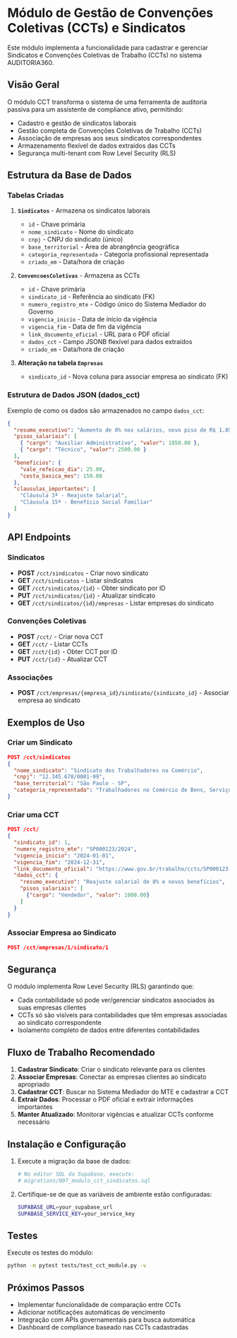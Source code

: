 # Módulo de Gestão de Convenções Coletivas (CCTs) e Sindicatos

Este módulo implementa a funcionalidade para cadastrar e gerenciar Sindicatos e Convenções Coletivas de Trabalho (CCTs) no sistema AUDITORIA360.

## Visão Geral

O módulo CCT transforma o sistema de uma ferramenta de auditoria passiva para um assistente de compliance ativo, permitindo:

- Cadastro e gestão de sindicatos laborais
- Gestão completa de Convenções Coletivas de Trabalho (CCTs)
- Associação de empresas aos seus sindicatos correspondentes
- Armazenamento flexível de dados extraídos das CCTs
- Segurança multi-tenant com Row Level Security (RLS)

## Estrutura da Base de Dados

### Tabelas Criadas

1. **`Sindicatos`** - Armazena os sindicatos laborais
   - `id` - Chave primária
   - `nome_sindicato` - Nome do sindicato
   - `cnpj` - CNPJ do sindicato (único)
   - `base_territorial` - Área de abrangência geográfica
   - `categoria_representada` - Categoria profissional representada
   - `criado_em` - Data/hora de criação

2. **`ConvencoesColetivas`** - Armazena as CCTs
   - `id` - Chave primária
   - `sindicato_id` - Referência ao sindicato (FK)
   - `numero_registro_mte` - Código único do Sistema Mediador do Governo
   - `vigencia_inicio` - Data de início da vigência
   - `vigencia_fim` - Data de fim da vigência
   - `link_documento_oficial` - URL para o PDF oficial
   - `dados_cct` - Campo JSONB flexível para dados extraídos
   - `criado_em` - Data/hora de criação

3. **Alteração na tabela `Empresas`**
   - `sindicato_id` - Nova coluna para associar empresa ao sindicato (FK)

### Estrutura de Dados JSON (dados_cct)

Exemplo de como os dados são armazenados no campo `dados_cct`:

```json
{
  "resumo_executivo": "Aumento de 8% nos salários, novo piso de R$ 1.850,00 e vale-refeição de R$ 25,00/dia.",
  "pisos_salariais": [
    { "cargo": "Auxiliar Administrativo", "valor": 1850.00 },
    { "cargo": "Técnico", "valor": 2500.00 }
  ],
  "beneficios": {
    "vale_refeicao_dia": 25.00,
    "cesta_basica_mes": 150.00
  },
  "clausulas_importantes": [
    "Cláusula 3ª - Reajuste Salarial",
    "Cláusula 15ª - Benefício Social Familiar"
  ]
}
```

## API Endpoints

### Sindicatos

- **POST** `/cct/sindicatos` - Criar novo sindicato
- **GET** `/cct/sindicatos` - Listar sindicatos
- **GET** `/cct/sindicatos/{id}` - Obter sindicato por ID
- **PUT** `/cct/sindicatos/{id}` - Atualizar sindicato
- **GET** `/cct/sindicatos/{id}/empresas` - Listar empresas do sindicato

### Convenções Coletivas

- **POST** `/cct/` - Criar nova CCT
- **GET** `/cct/` - Listar CCTs
- **GET** `/cct/{id}` - Obter CCT por ID
- **PUT** `/cct/{id}` - Atualizar CCT

### Associações

- **POST** `/cct/empresas/{empresa_id}/sindicato/{sindicato_id}` - Associar empresa ao sindicato

## Exemplos de Uso

### Criar um Sindicato

```json
POST /cct/sindicatos
{
  "nome_sindicato": "Sindicato dos Trabalhadores no Comércio",
  "cnpj": "12.345.678/0001-99",
  "base_territorial": "São Paulo - SP",
  "categoria_representada": "Trabalhadores no Comércio de Bens, Serviços e Turismo"
}
```

### Criar uma CCT

```json
POST /cct/
{
  "sindicato_id": 1,
  "numero_registro_mte": "SP000123/2024",
  "vigencia_inicio": "2024-01-01",
  "vigencia_fim": "2024-12-31",
  "link_documento_oficial": "https://www.gov.br/trabalho/ccts/SP000123-2024.pdf",
  "dados_cct": {
    "resumo_executivo": "Reajuste salarial de 8% e novos benefícios",
    "pisos_salariais": [
      {"cargo": "Vendedor", "valor": 1800.00}
    ]
  }
}
```

### Associar Empresa ao Sindicato

```json
POST /cct/empresas/1/sindicato/1
```

## Segurança

O módulo implementa Row Level Security (RLS) garantindo que:

- Cada contabilidade só pode ver/gerenciar sindicatos associados às suas empresas clientes
- CCTs só são visíveis para contabilidades que têm empresas associadas ao sindicato correspondente
- Isolamento completo de dados entre diferentes contabilidades

## Fluxo de Trabalho Recomendado

1. **Cadastrar Sindicato**: Criar o sindicato relevante para os clientes
2. **Associar Empresas**: Conectar as empresas clientes ao sindicato apropriado
3. **Cadastrar CCT**: Buscar no Sistema Mediador do MTE e cadastrar a CCT
4. **Extrair Dados**: Processar o PDF oficial e extrair informações importantes
5. **Manter Atualizado**: Monitorar vigências e atualizar CCTs conforme necessário

## Instalação e Configuração

1. Execute a migração da base de dados:
   ```bash
   # No editor SQL da Supabase, execute:
   # migrations/007_modulo_cct_sindicatos.sql
   ```

2. Certifique-se de que as variáveis de ambiente estão configuradas:
   ```bash
   SUPABASE_URL=your_supabase_url
   SUPABASE_SERVICE_KEY=your_service_key
   ```

## Testes

Execute os testes do módulo:

```bash
python -m pytest tests/test_cct_module.py -v
```

## Próximos Passos

- Implementar funcionalidade de comparação entre CCTs
- Adicionar notificações automáticas de vencimento
- Integração com APIs governamentais para busca automática
- Dashboard de compliance baseado nas CCTs cadastradas